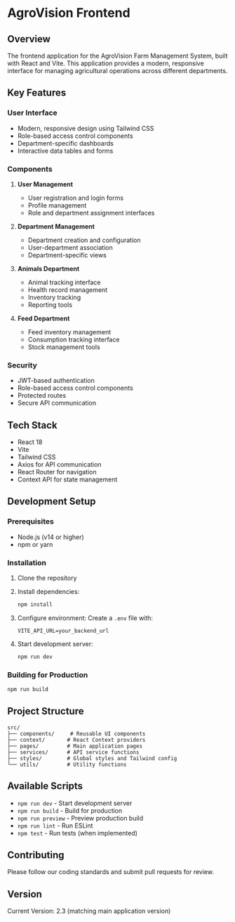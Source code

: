 # AgroVision Frontend

## Overview
The frontend application for the AgroVision Farm Management System, built with React and Vite. This application provides a modern, responsive interface for managing agricultural operations across different departments.

## Key Features

### User Interface
- Modern, responsive design using Tailwind CSS
- Role-based access control components
- Department-specific dashboards
- Interactive data tables and forms

### Components
1. **User Management**
   - User registration and login forms
   - Profile management
   - Role and department assignment interfaces

2. **Department Management**
   - Department creation and configuration
   - User-department association
   - Department-specific views

3. **Animals Department**
   - Animal tracking interface
   - Health record management
   - Inventory tracking
   - Reporting tools

4. **Feed Department**
   - Feed inventory management
   - Consumption tracking interface
   - Stock management tools

### Security
- JWT-based authentication
- Role-based access control components
- Protected routes
- Secure API communication

## Tech Stack
- React 18
- Vite
- Tailwind CSS
- Axios for API communication
- React Router for navigation
- Context API for state management

## Development Setup

### Prerequisites
- Node.js (v14 or higher)
- npm or yarn

### Installation
1. Clone the repository
2. Install dependencies:
   ```bash
   npm install
   ```

3. Configure environment:
   Create a `.env` file with:
   ```
   VITE_API_URL=your_backend_url
   ```

4. Start development server:
   ```bash
   npm run dev
   ```

### Building for Production
```bash
npm run build
```

## Project Structure
```
src/
├── components/     # Reusable UI components
├── context/       # React Context providers
├── pages/         # Main application pages
├── services/      # API service functions
├── styles/        # Global styles and Tailwind config
└── utils/         # Utility functions
```

## Available Scripts
- `npm run dev` - Start development server
- `npm run build` - Build for production
- `npm run preview` - Preview production build
- `npm run lint` - Run ESLint
- `npm test` - Run tests (when implemented)

## Contributing
Please follow our coding standards and submit pull requests for review.

## Version
Current Version: 2.3 (matching main application version)
